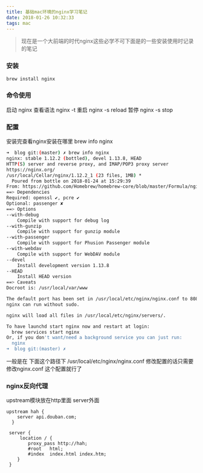 ```yaml
---
title: 基础mac环境的nginx学习笔记
date: 2018-01-26 10:32:33
tags: mac
---
```


>现在是一个大前端的时代nginx这些必学不可下面是的一些安装使用时记录的笔记
>

### 安装


```bash
brew install nginx 
```

### 命令使用
启动 nginx
查看语法 nginx -t
重启 nginx -s reload
暂停 nginx -s stop

<!-- more -->

### 配置
安装完查看nginx安装在哪里 
brew info nginx 


```bash
➜  blog git:(master) ✗ brew info nginx
nginx: stable 1.12.2 (bottled), devel 1.13.8, HEAD
HTTP(S) server and reverse proxy, and IMAP/POP3 proxy server
https://nginx.org/
/usr/local/Cellar/nginx/1.12.2_1 (23 files, 1MB) *
  Poured from bottle on 2018-01-24 at 15:29:39
From: https://github.com/Homebrew/homebrew-core/blob/master/Formula/nginx.rb
==> Dependencies
Required: openssl ✔, pcre ✔
Optional: passenger ✘
==> Options
--with-debug
	Compile with support for debug log
--with-gunzip
	Compile with support for gunzip module
--with-passenger
	Compile with support for Phusion Passenger module
--with-webdav
	Compile with support for WebDAV module
--devel
	Install development version 1.13.8
--HEAD
	Install HEAD version
==> Caveats
Docroot is: /usr/local/var/www

The default port has been set in /usr/local/etc/nginx/nginx.conf to 8080 so that
nginx can run without sudo.

nginx will load all files in /usr/local/etc/nginx/servers/.

To have launchd start nginx now and restart at login:
  brew services start nginx
Or, if you don't want/need a background service you can just run:
  nginx
➜  blog git:(master) ✗ 

```
一般是在 下面这个路径下
/usr/local/etc/nginx/nginx.conf 
修改配置的话只需要修改nginx.conf 这个配置就行了

### nginx反向代理

 upstream模块放在http里面 server外面
  
    upstream hah {
        server api.douban.com;
      }
      
     server {
         location / {
            proxy_pass http://hah;
            #root   html;
            #index  index.html index.htm;
        }
     }


